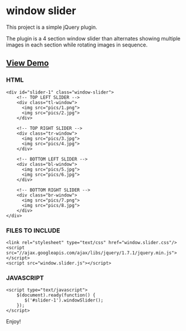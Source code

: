 # window slider

This project is a simple jQuery plugin.

The plugin is a 4 section window slider than alternates showing multiple images in each section while rotating images in sequence.

## [View Demo](http://ajavadi34.github.io/window-slider/)


### HTML

    <div id="slider-1" class="window-slider">
        <!-- TOP LEFT SLIDER -->
        <div class="tl-window">
          <img src="pics/1.png">
          <img src="pics/2.jpg">
        </div>
        
        <!-- TOP RIGHT SLIDER -->
        <div class="tr-window">
          <img src="pics/3.jpg">
          <img src="pics/4.jpg">
        </div>
        
        <!-- BOTTOM LEFT SLIDER -->
        <div class="bl-window">
          <img src="pics/5.jpg">
          <img src="pics/6.jpg">
        </div>
        
        <!-- BOTTOM RIGHT SLIDER -->
        <div class="br-window">
          <img src="pics/7.png">
          <img src="pics/8.jpg">
        </div>
    </div>

### FILES TO INCLUDE

    <link rel="stylesheet" type="text/css" href="window.slider.css"/>
    <script src="//ajax.googleapis.com/ajax/libs/jquery/1.7.1/jquery.min.js"></script>
    <script src="window.slider.js"></script>

### JAVASCRIPT

    <script type="text/javascript">
        $(document).ready(function() {
           $('#slider-1').windowSlider();
        }); 
    </script>

Enjoy!